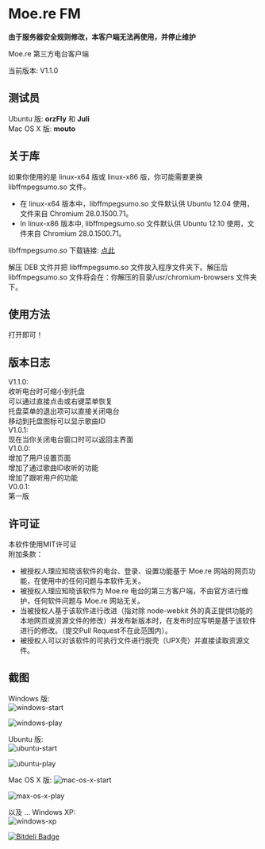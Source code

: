 Moe.re FM
========

**由于服务器安全规则修改，本客户端无法再使用，并停止维护**

Moe.re 第三方电台客户端

当前版本: V1.1.0

测试员
--------
Ubuntu 版: **orzFly** 和 **Juli**  
Mac OS X 版: **mouto**

关于库
--------
如果你使用的是 linux-x64 版或 linux-x86 版，你可能需要更换 libffmpegsumo.so 文件。

* 在 linux-x64 版本中，libffmpegsumo.so 文件默认供 Ubuntu 12.04 使用，文件来自 Chromium 28.0.1500.71。  
* In linux-x86 版本中, libffmpegsumo.so 文件默认供 Ubuntu 12.10 使用，文件来自 Chromium 28.0.1500.71。

libffmpegsumo.so 下载链接:  [点此](https://github.com/sanddudu/moere-fm/wiki/The-ffmpegsumo.so-download-for-Ubuntu)

解压 DEB 文件并把 libffmpegsumo.so 文件放入程序文件夹下。解压后 libffmpegsumo.so 文件将会在：你解压的目录/usr/chromium-browsers 文件夹下。

使用方法
--------
打开即可！

版本日志
--------
V1.1.0:  
收听电台时可缩小到托盘  
可以通过直接点击或右键菜单恢复  
托盘菜单的退出项可以直接关闭电台  
移动到托盘图标可以显示歌曲ID  
V1.0.1:  
现在当你关闭电台窗口时可以返回主界面  
V1.0.0:  
增加了用户设置页面  
增加了通过歌曲ID收听的功能  
增加了跟听用户的功能  
V0.0.1:  
第一版

许可证
--------
本软件使用MIT许可证  
附加条款：  
* 被授权人理应知晓该软件的电台、登录、设置功能基于 Moe.re 网站的网页功能，在使用中的任何问题与本软件无关。  
* 被授权人理应知晓该软件为 Moe.re 电台的第三方客户端，不由官方进行维护，任何软件问题与 Moe.re 网站无关。  
* 当被授权人基于该软件进行改进（指对除 node-webkit 外的真正提供功能的本地网页或资源文件的修改）并发布新版本时，在发布时应写明是基于该软件进行的修改。（提交Pull Request不在此范围内）。  
* 被授权人可以对该软件的可执行文件进行脱壳（UPX壳）并直接读取资源文件。  

截图
--------
Windows 版:  
![windows-start](http://cdn.code5light.com/node-webkit-moere/00.png)

![windows-play](http://cdn.code5light.com/node-webkit-moere/01.png)

Ubuntu 版:  
![ubuntu-start](http://cdn.code5light.com/node-webkit-moere/03.jpg)

![ubuntu-play](http://cdn.code5light.com/node-webkit-moere/04.jpg)

Mac OS X 版:
![mac-os-x-start](http://cdn.code5light.com/node-webkit-moere/06.png)

![max-os-x-play](http://cdn.code5light.com/node-webkit-moere/07.png)

以及 ... Windows XP:  
![windows-xp](http://cdn.code5light.com/node-webkit-moere/05.jpg)


[![Bitdeli Badge](https://d2weczhvl823v0.cloudfront.net/sanddudu/moere-fm/trend.png)](https://bitdeli.com/free "Bitdeli Badge")

